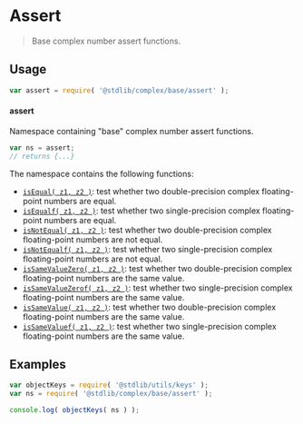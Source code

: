 <!--

@license Apache-2.0

Copyright (c) 2024 The Stdlib Authors.

Licensed under the Apache License, Version 2.0 (the "License");
you may not use this file except in compliance with the License.
You may obtain a copy of the License at

   http://www.apache.org/licenses/LICENSE-2.0

Unless required by applicable law or agreed to in writing, software
distributed under the License is distributed on an "AS IS" BASIS,
WITHOUT WARRANTIES OR CONDITIONS OF ANY KIND, either express or implied.
See the License for the specific language governing permissions and
limitations under the License.

-->

# Assert

> Base complex number assert functions.

<section class="usage">

## Usage

```javascript
var assert = require( '@stdlib/complex/base/assert' );
```

#### assert

Namespace containing "base" complex number assert functions.

```javascript
var ns = assert;
// returns {...}
```

The namespace contains the following functions:

<!-- <toc pattern="*"> -->

<div class="namespace-toc">

-   <span class="signature">[`isEqual( z1, z2 )`][@stdlib/complex/base/assert/is-equal]</span><span class="delimiter">: </span><span class="description">test whether two double-precision complex floating-point numbers are equal.</span>
-   <span class="signature">[`isEqualf( z1, z2 )`][@stdlib/complex/base/assert/is-equalf]</span><span class="delimiter">: </span><span class="description">test whether two single-precision complex floating-point numbers are equal.</span>
-   <span class="signature">[`isNotEqual( z1, z2 )`][@stdlib/complex/base/assert/is-not-equal]</span><span class="delimiter">: </span><span class="description">test whether two double-precision complex floating-point numbers are not equal.</span>
-   <span class="signature">[`isNotEqualf( z1, z2 )`][@stdlib/complex/base/assert/is-not-equalf]</span><span class="delimiter">: </span><span class="description">test whether two single-precision complex floating-point numbers are not equal.</span>
-   <span class="signature">[`isSameValueZero( z1, z2 )`][@stdlib/complex/base/assert/is-same-value-zero]</span><span class="delimiter">: </span><span class="description">test whether two double-precision complex floating-point numbers are the same value.</span>
-   <span class="signature">[`isSameValueZerof( z1, z2 )`][@stdlib/complex/base/assert/is-same-value-zerof]</span><span class="delimiter">: </span><span class="description">test whether two single-precision complex floating-point numbers are the same value.</span>
-   <span class="signature">[`isSameValue( z1, z2 )`][@stdlib/complex/base/assert/is-same-value]</span><span class="delimiter">: </span><span class="description">test whether two double-precision complex floating-point numbers are the same value.</span>
-   <span class="signature">[`isSameValuef( z1, z2 )`][@stdlib/complex/base/assert/is-same-valuef]</span><span class="delimiter">: </span><span class="description">test whether two single-precision complex floating-point numbers are the same value.</span>

</div>

<!-- </toc> -->

</section>

<!-- /.usage -->

<!-- Package notes. Make sure to keep an empty line after the `section` element and another before the `/section` close. -->

<section class="notes">

</section>

<!-- /.notes -->

<section class="examples">

## Examples

<!-- TODO: better examples -->

<!-- eslint no-undef: "error" -->

```javascript
var objectKeys = require( '@stdlib/utils/keys' );
var ns = require( '@stdlib/complex/base/assert' );

console.log( objectKeys( ns ) );
```

</section>

<!-- /.examples -->

<!-- Section for related `stdlib` packages. Do not manually edit this section, as it is automatically populated. -->

<section class="related">

</section>

<!-- /.related -->

<!-- Section for all links. Make sure to keep an empty line after the `section` element and another before the `/section` close. -->

<section class="links">

<!-- <toc-links> -->

[@stdlib/complex/base/assert/is-equal]: https://github.com/stdlib-js/stdlib/tree/develop/lib/node_modules/%40stdlib/complex/base/assert/is-equal

[@stdlib/complex/base/assert/is-equalf]: https://github.com/stdlib-js/stdlib/tree/develop/lib/node_modules/%40stdlib/complex/base/assert/is-equalf

[@stdlib/complex/base/assert/is-not-equal]: https://github.com/stdlib-js/stdlib/tree/develop/lib/node_modules/%40stdlib/complex/base/assert/is-not-equal

[@stdlib/complex/base/assert/is-not-equalf]: https://github.com/stdlib-js/stdlib/tree/develop/lib/node_modules/%40stdlib/complex/base/assert/is-not-equalf

[@stdlib/complex/base/assert/is-same-value-zero]: https://github.com/stdlib-js/stdlib/tree/develop/lib/node_modules/%40stdlib/complex/base/assert/is-same-value-zero

[@stdlib/complex/base/assert/is-same-value-zerof]: https://github.com/stdlib-js/stdlib/tree/develop/lib/node_modules/%40stdlib/complex/base/assert/is-same-value-zerof

[@stdlib/complex/base/assert/is-same-value]: https://github.com/stdlib-js/stdlib/tree/develop/lib/node_modules/%40stdlib/complex/base/assert/is-same-value

[@stdlib/complex/base/assert/is-same-valuef]: https://github.com/stdlib-js/stdlib/tree/develop/lib/node_modules/%40stdlib/complex/base/assert/is-same-valuef

<!-- </toc-links> -->

</section>

<!-- /.links -->
